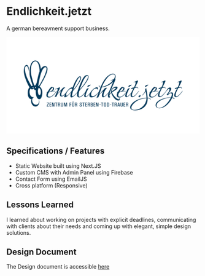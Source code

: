# Endlichkeit.jetzt

A german bereavment support business.

![Logo](https://github.com/Azurow/endlichkeit-jetzt/blob/main/readme-logo.png?raw-true)


## Specifications / Features

- Static Website built using Next.JS
- Custom CMS with Admin Panel using Firebase
- Contact Form using EmailJS
- Cross platform (Responsive)


## Lessons Learned

I learned about working on projects with explicit deadlines, communicating with clients about their needs and coming up with elegant, simple design solutions.

## Design Document

The Design document is accessible [here](https://www.figma.com/file/Pba2j6MarwUhqvSBSADjeK/Endlichkeit.jetzt-Design-Document?node-id=0%3A1&t=qmMggrluhuthsbbY-1)
